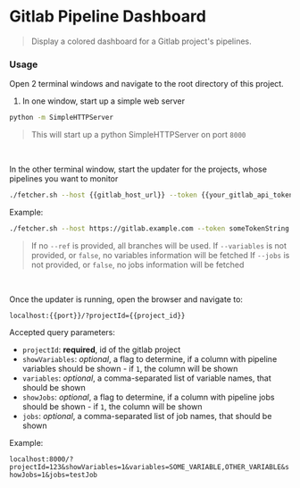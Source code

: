 # Gitlab Pipeline Dashboard

> Display a colored dashboard for a Gitlab project's pipelines.

### Usage

Open 2 terminal windows and navigate to the root directory of this project.

1. In one window, start up a simple web server

```sh
python -m SimpleHTTPServer
```
> This will start up a python SimpleHTTPServer on port `8000`

<br />

In the other terminal window, start the updater for the projects, whose pipelines you want to monitor

```sh
./fetcher.sh --host {{gitlab_host_url}} --token {{your_gitlab_api_token}} --projects {{comma_separated_list_of_project_ids}} --ref {{optional_git_ref_name}} --variables {{optional_flag_if_should_fetch_variables}} --jobs {{optional_flag_if_should_fetch_jobs}}
```

Example:

```sh
./fetcher.sh --host https://gitlab.example.com --token someTokenString --projects 123,456 --ref master --variables false --jobs true
```

> If no `--ref` is provided, all branches will be used.
> If `--variables` is not provided, or `false`, no variables information will be fetched
> If `--jobs` is not provided, or `false`, no jobs information will be fetched

<br />

Once the updater is running, open the browser and navigate to:

`localhost:{{port}}/?projectId={{project_id}}`

Accepted query parameters:

- `projectId`: __required__, id of the gitlab project
- `showVariables`: *optional*, a flag to determine, if a column with pipeline variables should be shown - if `1`, the column will be shown
- `variables`: *optional*, a comma-separated list of variable names, that should be shown
- `showJobs`: *optional*, a flag to determine, if a column with pipeline jobs should be shown - if `1`, the column will be shown
- `jobs`: *optional*, a comma-separated list of job names, that should be shown

Example:

`localhost:8000/?projectId=123&showVariables=1&variables=SOME_VARIABLE,OTHER_VARIABLE&showJobs=1&jobs=testJob`